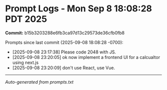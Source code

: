 # Prompt Logs - Mon Sep  8 18:08:28 PDT 2025
**Commit:** b15b3203288e6fb3ca97d13c29573de36cfb0fb8

Prompts since last commit (2025-09-08 18:08:28 -0700):

- [2025-09-08 23:17:38] Please code 2048 with JS.
- [2025-09-08 23:20:05] ok now implement a frontend UI for a calcualtor using next.js
- [2025-09-08 23:20:09] don't use React, use Vue.

---
*Auto-generated from prompts.txt*
